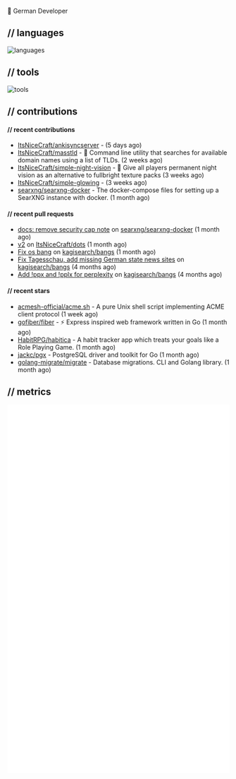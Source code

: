 👋 German Developer

## // languages
![languages](https://skillicons.dev/icons?i=py,go,bash)

## // tools

![tools](https://skillicons.dev/icons?i=androidstudio,arch,aws,azure,cloudflare,discord,docker,figma,fediverse,gcp,git,github,githubactions,gitlab,grafana,idea,jenkins,linux,mastodon,mongodb,nodejs,prometheus,raspberrypi,selenium,svg,twitter,workers,vercel,visualstudio,vscode)

## // contributions

#### // recent contributions

- [ItsNiceCraft/ankisyncserver](https://github.com/ItsNiceCraft/ankisyncserver) -  (5 days ago)
- [ItsNiceCraft/masstld](https://github.com/ItsNiceCraft/masstld) - 🧭 Command line utility that searches for available domain names using a list of TLDs. (2 weeks ago)
- [ItsNiceCraft/simple-night-vision](https://github.com/ItsNiceCraft/simple-night-vision) - 🔦 Give all players permanent night vision as an alternative to fullbright texture packs (3 weeks ago)
- [ItsNiceCraft/simple-glowing](https://github.com/ItsNiceCraft/simple-glowing) -  (3 weeks ago)
- [searxng/searxng-docker](https://github.com/searxng/searxng-docker) - The docker-compose files for setting up a SearXNG instance with docker. (1 month ago)

#### // recent pull requests

- [docs: remove security cap note](https://github.com/searxng/searxng-docker/pull/398) on [searxng/searxng-docker](https://github.com/searxng/searxng-docker) (1 month ago)
- [v2](https://github.com/ItsNiceCraft/dots/pull/1) on [ItsNiceCraft/dots](https://github.com/ItsNiceCraft/dots) (1 month ago)
- [Fix os bang](https://github.com/kagisearch/bangs/pull/232) on [kagisearch/bangs](https://github.com/kagisearch/bangs) (1 month ago)
- [Fix Tagesschau, add missing German state news sites](https://github.com/kagisearch/bangs/pull/198) on [kagisearch/bangs](https://github.com/kagisearch/bangs) (4 months ago)
- [Add !ppx and !pplx for perplexity](https://github.com/kagisearch/bangs/pull/187) on [kagisearch/bangs](https://github.com/kagisearch/bangs) (4 months ago)

#### // recent stars

- [acmesh-official/acme.sh](https://github.com/acmesh-official/acme.sh) - A pure Unix shell script implementing ACME client protocol (1 week ago)
- [gofiber/fiber](https://github.com/gofiber/fiber) - ⚡️ Express inspired web framework written in Go (1 month ago)
- [HabitRPG/habitica](https://github.com/HabitRPG/habitica) - A habit tracker app which treats your goals like a Role Playing Game. (1 month ago)
- [jackc/pgx](https://github.com/jackc/pgx) - PostgreSQL driver and toolkit for Go (1 month ago)
- [golang-migrate/migrate](https://github.com/golang-migrate/migrate) - Database migrations. CLI and Golang library. (1 month ago)

## // metrics

![metrics](/github-metrics.svg)